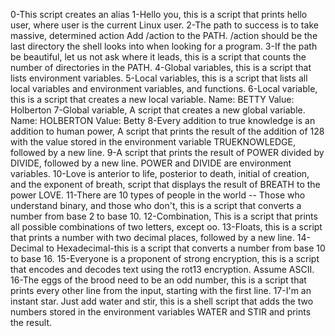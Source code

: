 0-This script creates an alias
1-Hello you, this is a script that prints hello user, where user is the current Linux user. 
2-The path to success is to take massive, determined action Add /action to the PATH. /action should be the last directory the shell looks into when looking for a program. 
3-If the path be beautiful, let us not ask where it leads, this is a script that counts the number of directories in the PATH. 
4-Global variables, this is a script that lists environment variables.
5-Local variables, this is a script that lists all local variables and environment variables, and functions.
6-Local variable, this is a script that creates a new local variable. Name: BETTY Value: Holberton 
7-Global variable, A script that creates a new global variable. Name: HOLBERTON Value: Betty 
8-Every addition to true knowledge is an addition to human power, A script that prints the result of the addition of 128 with the value stored in the environment variable TRUEKNOWLEDGE, followed by a new line. 
9-A script that prints the result of POWER divided by DIVIDE, followed by a new line. POWER and DIVIDE are environment variables.
10-Love is anterior to life, posterior to death, initial of creation, and the exponent of breath, script that displays the result of BREATH to the power LOVE.
11-There are 10 types of people in the world -- Those who understand binary, and those who don't, this is a script that converts a number from base 2 to base 10.
12-Combination, This is a script that prints all possible combinations of two letters, except oo.
13-Floats, this is a script that prints a number with two decimal places, followed by a new line.
14-Decimal to Hexadecimal-this is a script that converts a number from base 10 to base 16.
15-Everyone is a proponent of strong encryption, this is a script that encodes and decodes text using the rot13 encryption. Assume ASCII.
16-The eggs of the brood need to be an odd number, this is a script that prints every other line from the input, starting with the first line.
17-I'm an instant star. Just add water and stir, this is a shell script that adds the two numbers stored in the environment variables WATER and STIR and prints the result.
